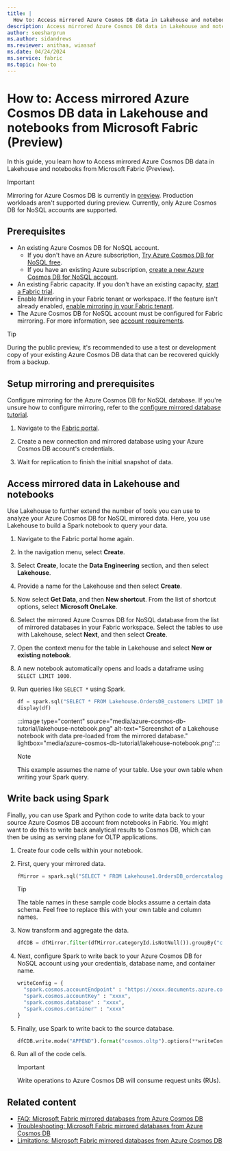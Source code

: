```yaml
---
title: |
  How to: Access mirrored Azure Cosmos DB data in Lakehouse and notebooks from Microsoft Fabric (Preview)
description: Access mirrored Azure Cosmos DB data in Lakehouse and notebooks from Microsoft Fabric (Preview).
author: seesharprun
ms.author: sidandrews
ms.reviewer: anithaa, wiassaf
ms.date: 04/24/2024
ms.service: fabric
ms.topic: how-to
---
```


# How to: Access mirrored Azure Cosmos DB data in Lakehouse and notebooks from Microsoft Fabric (Preview)

In this guide, you learn how to Access mirrored Azure Cosmos DB data in Lakehouse and notebooks from Microsoft Fabric (Preview).

> [!IMPORTANT]
> Mirroring for Azure Cosmos DB is currently in [preview](../../get-started/preview.md). Production workloads aren't supported during preview. Currently, only Azure Cosmos DB for NoSQL accounts are supported.

## Prerequisites

- An existing Azure Cosmos DB for NoSQL account.
  - If you don't have an Azure subscription, [Try Azure Cosmos DB for NoSQL free](https://cosmos.azure.com/try/).
  - If you have an existing Azure subscription, [create a new Azure Cosmos DB for NoSQL account](/azure/cosmos-db/nosql/quickstart-portal).
- An existing Fabric capacity. If you don't have an existing capacity, [start a Fabric trial](../../get-started/fabric-trial.md).
- Enable Mirroring in your Fabric tenant or workspace. If the feature isn't already enabled, [enable mirroring in your Fabric tenant](enable-mirroring.md).
- The Azure Cosmos DB for NoSQL account must be configured for Fabric mirroring. For more information, see [account requirements](azure-cosmos-db-limitations.md#account-and-database-limitations).

> [!TIP]
> During the public preview, it's recommended to use a test or development copy of your existing Azure Cosmos DB data that can be recovered quickly from a backup.

## Setup mirroring and prerequisites

Configure mirroring for the Azure Cosmos DB for NoSQL database. If you're unsure how to configure mirroring, refer to the [configure mirrored database tutorial](azure-cosmos-db-tutorial.md#create-a-mirrored-database).

1. Navigate to the [Fabric portal](https://fabric.microsoft.com/).

1. Create a new connection and mirrored database using your Azure Cosmos DB account's credentials.

1. Wait for replication to finish the initial snapshot of data.

## Access mirrored data in Lakehouse and notebooks

Use Lakehouse to further extend the number of tools you can use to analyze your Azure Cosmos DB for NoSQL mirrored data. Here, you use Lakehouse to build a Spark notebook to query your data.

1. Navigate to the Fabric portal home again.

1. In the navigation menu, select **Create**.

1. Select **Create**, locate the **Data Engineering** section, and then select **Lakehouse**.

1. Provide a name for the Lakehouse and then select **Create**.

1. Now select **Get Data**, and then **New shortcut**. From the list of shortcut options, select **Microsoft OneLake**.

1. Select the mirrored Azure Cosmos DB for NoSQL database from the list of mirrored databases in your Fabric workspace. Select the tables to use with Lakehouse, select **Next**, and then select **Create**.

1. Open the context menu for the table in Lakehouse and select **New or existing notebook**.

1. A new notebook automatically opens and loads a dataframe using `SELECT LIMIT 1000`.

1. Run queries like `SELECT *` using Spark.

    ```python
    df = spark.sql("SELECT * FROM Lakehouse.OrdersDB_customers LIMIT 1000")
    display(df)
    ```

    :::image type="content" source="media/azure-cosmos-db-tutorial/lakehouse-notebook.png" alt-text="Screenshot of a Lakehouse notebook with data pre-loaded from the mirrored database." lightbox="media/azure-cosmos-db-tutorial/lakehouse-notebook.png":::

    > [!NOTE]
    > This example assumes the name of your table. Use your own table when writing your Spark query.

## Write back using Spark

Finally, you can use Spark and Python code to write data back to your source Azure Cosmos DB account from notebooks in Fabric. You might want to do this to write back analytical results to Cosmos DB, which can then be using as serving plane for OLTP applications.  

1. Create four code cells within your notebook.

1. First, query your mirrored data.

    ```python
    fMirror = spark.sql("SELECT * FROM Lakehouse1.OrdersDB_ordercatalog")
    ```

    > [!TIP]
    > The table names in these sample code blocks assume a certain data schema. Feel free to replace this with your own table and column names.

1. Now transform and aggregate the data.

    ```python
    dfCDB = dfMirror.filter(dfMirror.categoryId.isNotNull()).groupBy("categoryId").agg(max("price").alias("max_price"), max("id").alias("id"))
    ```

1. Next, configure Spark to write back to your Azure Cosmos DB for NoSQL account using your credentials, database name, and container name.

    ```python
    writeConfig = {
      "spark.cosmos.accountEndpoint" : "https://xxxx.documents.azure.com:443/",
      "spark.cosmos.accountKey" : "xxxx",
      "spark.cosmos.database" : "xxxx",
      "spark.cosmos.container" : "xxxx"
    }
    ```

1. Finally, use Spark to write back to the source database.

    ```python
    dfCDB.write.mode("APPEND").format("cosmos.oltp").options(**writeConfig).save()
    ```

1. Run all of the code cells.

    > [!IMPORTANT]
    > Write operations to Azure Cosmos DB will consume request units (RUs).

## Related content

- [FAQ: Microsoft Fabric mirrored databases from Azure Cosmos DB](azure-cosmos-db-faq.yml)
- [Troubleshooting: Microsoft Fabric mirrored databases from Azure Cosmos DB](azure-cosmos-db-troubleshooting.yml)
- [Limitations: Microsoft Fabric mirrored databases from Azure Cosmos DB](azure-cosmos-db-limitations.md)
